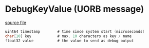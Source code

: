 # DebugKeyValue (UORB message)

[source file](https://github.com/PX4/PX4-Autopilot/blob/main/msg/DebugKeyValue.msg)

```c
uint64 timestamp		# time since system start (microseconds)
char[10] key			# max. 10 characters as key / name
float32 value			# the value to send as debug output

```
